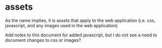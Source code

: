 # assets

As the name implies, it is assets that apply to the web application (i.e. css, javascript, and any images used in the web application)

Add notes to this document for added javascript, but I do not see a need to document changes to css or images?